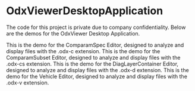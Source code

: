 # OdxViewerDesktopApplication

The code for this project is private due to company confidentiality. Below are the demos for the OdxViewer Desktop Application.

This is the demo for the ComparamSpec Editor, designed to analyze and display files with the .odx-c extension.
This is the demo for the ComparamSubset Editor, designed to analyze and display files with the .odx-cs extension.
This is the demo for the DiagLayerContainer Editor, designed to analyze and display files with the .odx-d extension.
This is the demo for the Vehicle Editor, designed to analyze and display files with the .odx-v extension.
